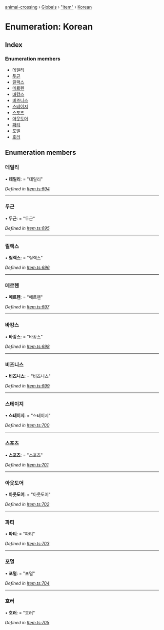 [animal-crossing](../README.md) › [Globals](../globals.md) › ["Item"](../modules/_item_.md) › [Korean](_item_.korean.md)

# Enumeration: Korean

## Index

### Enumeration members

* [데일리](_item_.korean.md#데일리)
* [두근](_item_.korean.md#두근)
* [릴랙스](_item_.korean.md#릴랙스)
* [메르헨](_item_.korean.md#메르헨)
* [바캉스](_item_.korean.md#바캉스)
* [비즈니스](_item_.korean.md#비즈니스)
* [스테이지](_item_.korean.md#스테이지)
* [스포츠](_item_.korean.md#스포츠)
* [아웃도어](_item_.korean.md#아웃도어)
* [파티](_item_.korean.md#파티)
* [포멀](_item_.korean.md#포멀)
* [호러](_item_.korean.md#호러)

## Enumeration members

###  데일리

• **데일리**: = "데일리"

*Defined in [Item.ts:694](https://github.com/Norviah/animal-crossing/blob/2672d28/module/types/Item.ts#L694)*

___

###  두근

• **두근**: = "두근"

*Defined in [Item.ts:695](https://github.com/Norviah/animal-crossing/blob/2672d28/module/types/Item.ts#L695)*

___

###  릴랙스

• **릴랙스**: = "릴랙스"

*Defined in [Item.ts:696](https://github.com/Norviah/animal-crossing/blob/2672d28/module/types/Item.ts#L696)*

___

###  메르헨

• **메르헨**: = "메르헨"

*Defined in [Item.ts:697](https://github.com/Norviah/animal-crossing/blob/2672d28/module/types/Item.ts#L697)*

___

###  바캉스

• **바캉스**: = "바캉스"

*Defined in [Item.ts:698](https://github.com/Norviah/animal-crossing/blob/2672d28/module/types/Item.ts#L698)*

___

###  비즈니스

• **비즈니스**: = "비즈니스"

*Defined in [Item.ts:699](https://github.com/Norviah/animal-crossing/blob/2672d28/module/types/Item.ts#L699)*

___

###  스테이지

• **스테이지**: = "스테이지"

*Defined in [Item.ts:700](https://github.com/Norviah/animal-crossing/blob/2672d28/module/types/Item.ts#L700)*

___

###  스포츠

• **스포츠**: = "스포츠"

*Defined in [Item.ts:701](https://github.com/Norviah/animal-crossing/blob/2672d28/module/types/Item.ts#L701)*

___

###  아웃도어

• **아웃도어**: = "아웃도어"

*Defined in [Item.ts:702](https://github.com/Norviah/animal-crossing/blob/2672d28/module/types/Item.ts#L702)*

___

###  파티

• **파티**: = "파티"

*Defined in [Item.ts:703](https://github.com/Norviah/animal-crossing/blob/2672d28/module/types/Item.ts#L703)*

___

###  포멀

• **포멀**: = "포멀"

*Defined in [Item.ts:704](https://github.com/Norviah/animal-crossing/blob/2672d28/module/types/Item.ts#L704)*

___

###  호러

• **호러**: = "호러"

*Defined in [Item.ts:705](https://github.com/Norviah/animal-crossing/blob/2672d28/module/types/Item.ts#L705)*

